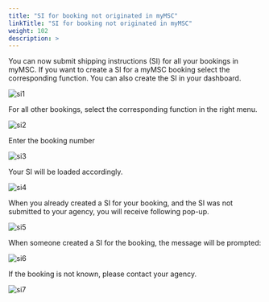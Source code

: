 ```yaml
---
title: "SI for booking not originated in myMSC"
linkTitle: "SI for booking not originated in myMSC"
weight: 102
description: >
---
```


You can now submit shipping instructions (SI) for all your bookings in myMSC. 
If you want to create a SI for a myMSC booking select the corresponding function.
You can also create the SI in your dashboard. 

![si1](/images/si_non_mymsc/si1.PNG#center)

For all other bookings, select the corresponding function in the right menu. 

![si2](/images/si_non_mymsc/si2.PNG#center)

Enter the booking number

![si3](/images/si_non_mymsc/si3.PNG#center)

Your SI will be loaded accordingly.

![si4](/images/si_non_mymsc/si4.PNG#center)

When you already created a SI for your booking, and the SI was not submitted to your agency, you will receive following pop-up.

![si5](/images/si_non_mymsc/si5.PNG#center)

When someone created a SI for the booking, the message will be prompted:

![si6](/images/si_non_mymsc/si6.PNG#center)

If the booking is not known, please contact your agency.

![si7](/images/si_non_mymsc/si7.PNG#center)
